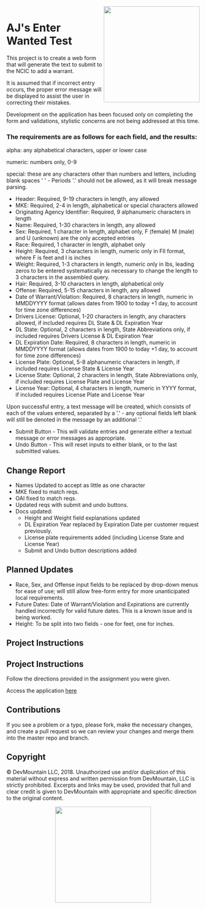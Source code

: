 <img src="https://s3.amazonaws.com/devmountain/www/img/logowhiteblue.png" width="250" align="right">

# AJ's Enter Wanted Test

This project is to create a web form that will generate the text to submit to the NCIC to add a warrant.

It is assumed that if incorrect entry occurs, the proper error message will be displayed to assist the user in correcting their mistakes.

Development on the application has been focused only on completing the form and validations, stylistic concerns are not being addressed at this time.

### The requirements are as follows for each field, and the results:

alpha: any alphabetical characters, upper or lower case

numeric: numbers only, 0-9

special: these are any characters other than numbers and letters, including blank spaces ' ' - Periods '.' should not be allowed, as it will break message parsing.

* Header: Required, 9-19 characters in length, any allowed
* MKE: Required, 2-4 in length, alphabetical or special characters allowed
* Originating Agency Identifier: Required, 9 alphanumeric characters in length
* Name: Required, 1-30 characters in length, any allowed
* Sex: Required, 1 character in length, alphabet only, F (female) M (male) and U (unknown) are the only accepted entries
* Race: Required, 1 character in length, alphabet only
* Height: Required, 3 characters in length, numeric only in FII format, where F is feet and I is inches
* Weight: Required, 1-3 characters in length, numeric only in lbs, leading zeros to be entered systematically as necessary to change the length to 3 characters in the assembled query.
* Hair: Required, 3-10 characters in length, alphabetical only
* Offense: Required, 5-15 characters in length, any allowed
* Date of Warrant/Violation: Required, 8 characters in length, numeric in MMDDYYYY format (allows dates from 1900 to today +1 day, to account for time zone differences)
* Drivers License: Optional, 1-20 characters in length, any characters allowed, if included requires DL State & DL Expiration Year
* DL State: Optional, 2 characters in length, State Abbreviations only, if included requires Drivers License & DL Expiration Year
* DL Expiration Date: Required, 8 characters in length, numeric in MMDDYYYY format (allows dates from 1900 to today +1 day, to account for time zone differences)
* License Plate: Optional, 5-8 alphanumeric characters in length, if included requires License State & License Year
* License State: Optional, 2 characters in length, State Abbreviations only, if included requires License Plate and License Year
* License Year: Optional, 4 characters in length, numeric in YYYY format, if included requires License Plate and License Year

Upon successful entry, a text message will be created, which consists of each of the values entered, separated by a '.' - any optional fields left blank will still be denoted in the message by an additional '.'

* Submit Button - This will validate entries and generate either a textual message or error messages as appropriate.
* Undo Button - This will reset inputs to either blank, or to the last submitted values.

## Change Report
* Names Updated to accept as little as one character
* MKE fixed to match reqs.
* OAI fixed to match reqs.
* Updated reqs with submit and undo buttons.
* Docs updated:
  * Height and Weight field explanations updated
  * DL Expiration Year replaced by Expiration Date per customer request previously.
  * License plate requirements added (including License State and License Year)
  * Submit and Undo button descriptions added

## Planned Updates
* Race, Sex, and Offense input fields to be replaced by drop-down menus for ease of use; will still allow free-form entry for more unanticipated local requirements.
* Future Dates: Date of Warrant/Violation and Expirations are currently handled incorrectly for valid future dates.  This is a known issue and is being worked.
* Height: To be split into two fields - one for feet, one for inches.

## Project Instructions

## Project Instructions
Follow the directions provided in the assignment you were given.

Access the application [here](1.4_Assignment/index.html)

## Contributions

If you see a problem or a typo, please fork, make the necessary changes, and create a pull request so we can review your changes and merge them into the master repo and branch.

## Copyright

© DevMountain LLC, 2018. Unauthorized use and/or duplication of this material without express and written permission from DevMountain, LLC is strictly prohibited. Excerpts and links may be used, provided that full and clear credit is given to DevMountain with appropriate and specific direction to the original content.

<p align="center">
<img src="https://s3.amazonaws.com/devmountain/www/img/logowhiteblue.png" width="250">
</p>